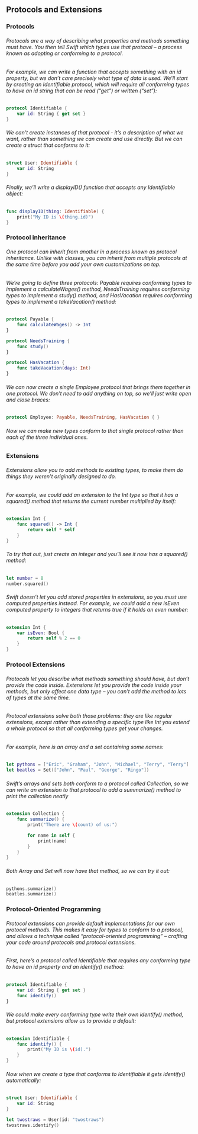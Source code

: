 ## Protocols and Extensions

### Protocols

###### Protocols are a way of describing what properties and methods something must have. You then tell Swift which types use that protocol – a process known as adopting or conforming to a protocol.

###### For example, we can write a function that accepts something with an id property, but we don’t care precisely what type of data is used. We’ll start by creating an Identifiable protocol, which will require all conforming types to have an id string that can be read (“get”) or written (“set”):
```swift
protocol Identifiable {
    var id: String { get set }
}
```
###### We can’t create instances of that protocol - it’s a description of what we want, rather than something we can create and use directly. But we can create a struct that conforms to it:
```swift
struct User: Identifiable {
    var id: String
}
```
###### Finally, we’ll write a displayID() function that accepts any Identifiable object:
```swift
func displayID(thing: Identifiable) {
    print("My ID is \(thing.id)")
}
```
### Protocol inheritance


###### One protocol can inherit from another in a process known as protocol inheritance. Unlike with classes, you can inherit from multiple protocols at the same time before you add your own customizations on top.

###### We’re going to define three protocols: Payable requires conforming types to implement a calculateWages() method, NeedsTraining requires conforming types to implement a study() method, and HasVacation requires conforming types to implement a takeVacation() method:
```swift
protocol Payable {
    func calculateWages() -> Int
}

protocol NeedsTraining {
    func study()
}

protocol HasVacation {
    func takeVacation(days: Int)
}
```

###### We can now create a single Employee protocol that brings them together in one protocol. We don’t need to add anything on top, so we’ll just write open and close braces:


```swift
protocol Employee: Payable, NeedsTraining, HasVacation { }
```

###### Now we can make new types conform to that single protocol rather than each of the three individual ones.

### Extensions

###### Extensions allow you to add methods to existing types, to make them do things they weren’t originally designed to do.

###### For example, we could add an extension to the Int type so that it has a squared() method that returns the current number multiplied by itself:
```swift
extension Int {
    func squared() -> Int {
        return self * self
    }
}
```
###### To try that out, just create an integer and you’ll see it now has a squared() method:
```swift
let number = 8
number.squared()
```
###### Swift doesn’t let you add stored properties in extensions, so you must use computed properties instead. For example, we could add a new isEven computed property to integers that returns true if it holds an even number:
```swift
extension Int {
    var isEven: Bool {
        return self % 2 == 0
    }
}
```
### Protocol Extensions

###### Protocols let you describe what methods something should have, but don’t provide the code inside. Extensions let you provide the code inside your methods, but only affect one data type – you can’t add the method to lots of types at the same time.

###### Protocol extensions solve both those problems: they are like regular extensions, except rather than extending a specific type like Int you extend a whole protocol so that all conforming types get your changes.

###### For example, here is an array and a set containing some names:
```swift
let pythons = ["Eric", "Graham", "John", "Michael", "Terry", "Terry"]
let beatles = Set(["John", "Paul", "George", "Ringo"])
```
###### Swift’s arrays and sets both conform to a protocol called Collection, so we can write an extension to that protocol to add a summarize() method to print the collection neatly
```swift
extension Collection {
    func summarize() {
        print("There are \(count) of us:")

        for name in self {
            print(name)
        }
    }
}
```
###### Both Array and Set will now have that method, so we can try it out:
```swift
pythons.summarize()
beatles.summarize()
```
### Protocol-Oriented Programming

###### Protocol extensions can provide default implementations for our own protocol methods. This makes it easy for types to conform to a protocol, and allows a technique called “protocol-oriented programming” – crafting your code around protocols and protocol extensions.

###### First, here’s a protocol called Identifiable that requires any conforming type to have an id property and an identify() method:
```swift
protocol Identifiable {
    var id: String { get set }
    func identify()
}
```
###### We could make every conforming type write their own identify() method, but protocol extensions allow us to provide a default:
```swift
extension Identifiable {
    func identify() {
        print("My ID is \(id).")
    }
}
```
###### Now when we create a type that conforms to Identifiable it gets identify() automatically:
```swift
struct User: Identifiable {
    var id: String
}

let twostraws = User(id: "twostraws")
twostraws.identify()
```

